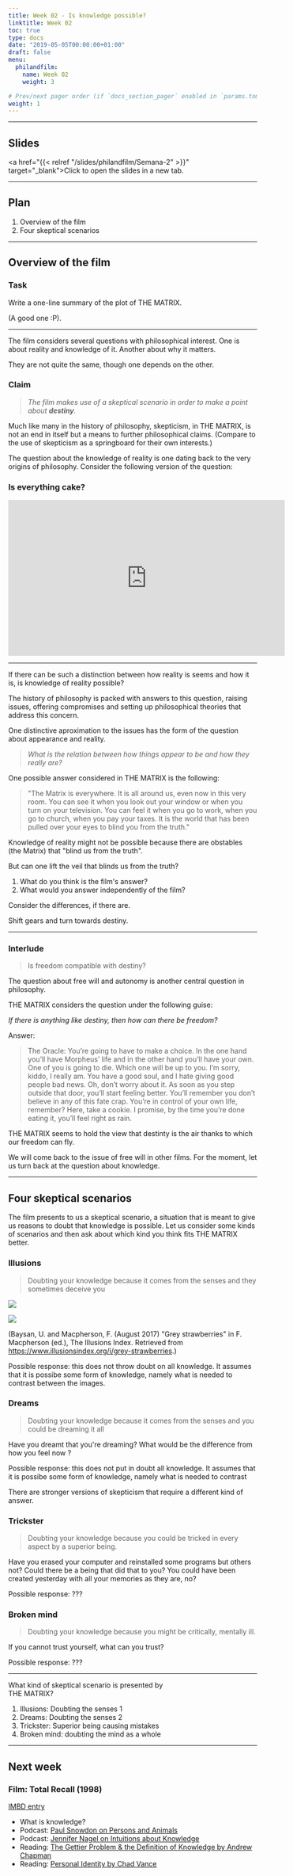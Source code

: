 ```yaml
---
title: Week 02 - Is knowledge possible?
linktitle: Week 02 
toc: true
type: docs
date: "2019-05-05T00:00:00+01:00"
draft: false
menu:
  philandfilm:
    name: Week 02
    weight: 3

# Prev/next pager order (if `docs_section_pager` enabled in `params.toml`)
weight: 1
---
```


---

## Slides


<a href="{{< relref "/slides/philandfilm/Semana-2" >}}" target="_blank">Click to open the slides in a new tab.</a>

---

## Plan

1.  Overview of the film
2.  Four skeptical scenarios


---

## Overview of the film

### Task 

Write a one-line summary of the plot of THE MATRIX.

(A good one :P).

---

The film considers several questions with philosophical interest. One is about reality and knowledge of it. Another about why it matters.

They are not quite the same, though one depends on the other.

### Claim

> *The film makes use of a skeptical scenario in order to make a point about **destiny**.*

Much like many in the history of philosophy, skepticism, in THE MATRIX, is not an end in itself but a means to further philosophical claims. (Compare to the use of skepticism as a springboard for their own interests.)

The question about the knowledge of reality is one dating back to the very origins of philosophy. Consider the following version of the question:


### Is everything cake?

<iframe width="560" height="315" src="https://www.youtube-nocookie.com/embed/KIRE8yscK_o" title="YouTube video player" frameborder="0" allow="accelerometer; autoplay; clipboard-write; encrypted-media; gyroscope; picture-in-picture" allowfullscreen></iframe>


---


If there can be such a distinction between how reality is seems and how it is, is knowledge of reality possible?

The history of philosophy is packed with answers to this question, raising issues, offering compromises and setting up philosophical theories that address this concern.

One distinctive aproximation to the issues has the form of the question about appearance and reality. 

>*What is the relation between how things appear to be and how they really are?*

One possible answer considered in THE MATRIX is the following:

>"The Matrix is everywhere. It is all around us, even now in this very room. You can see it when you look out your window or when you turn on your television. You can feel it when you go to work, when you go to church, when you pay your taxes. It is the world that has been pulled over your eyes to blind you from the truth."

Knowledge of reality might not be possible because there are obstables (the Matrix) that "blind us from the truth".

But can one lift the veil that blinds us from the truth? 

1. What do you think is the film's answer?
1. What would you answer independently of the film?

Consider the differences, if there are.

Shift gears and turn towards destiny.

---


### Interlude

> Is freedom compatible with destiny?

The question about free will and autonomy is another central question in philosophy.

THE MATRIX considers the question under the following guise:

*If there is anything like destiny, then how can there be freedom?*

Answer:
> The Oracle: You’re going to have to make a choice. In the one hand you’ll have Morpheus’ life and in the other hand you’ll have your own. One of you is going to die. Which one will be up to you. I’m sorry, kiddo, I really am. You have a good soul, and I hate giving good people bad news. Oh, don’t worry about it. As soon as you step outside that door, you’ll start feeling better. You’ll remember you don’t believe in any of this fate crap. You’re in control of your own life, remember? Here, take a cookie. I promise, by the time you’re done eating it, you’ll feel right as rain.

THE MATRIX seems to hold the view that destinty is the air thanks to which our freedom can fly. 

We will come back to the issue of free will in other films. For the moment, let us turn back at the question about knowledge.

---

## Four skeptical scenarios


The film presents to us a skeptical scenario, a situation that is meant to give us reasons to doubt that knowledge is possible. Let us consider some kinds of scenarios and then ask about which kind you think fits THE MATRIX better.

### Illusions 

> Doubting your knowledge because it comes from the senses and they sometimes deceive you



![](https://www.illusionsindex.org/images/illusions/grey-strawberries/greystrawberriesmainimage.png)

![](https://www.illusionsindex.org/images/illusions/grey-strawberries/greystrawberriesaltered.png.jpg)

(Baysan, U. and Macpherson, F. (August 2017) "Grey strawberries" in F. Macpherson (ed.), The Illusions Index. Retrieved from https://www.illusionsindex.org/i/grey-strawberries.)


Possible response: this does not throw doubt on all knowledge. It assumes that it is possibe some form of knowledge, namely what is needed to contrast between the images.

### Dreams

> Doubting your knowledge because it comes from the senses and you could be dreaming it all


Have you dreamt that you're dreaming? What would be the difference from how you feel now ?

Possible response: this does not put in doubt all knowledge. It assumes that it is possibe some form of knowledge, namely what is needed to contrast

There are stronger versions of skepticism that require a different kind of answer.

### Trickster

> Doubting your knowledge because you could be tricked in every aspect by a superior being.

Have you erased your computer and reinstalled some programs but others not? Could there be a being that did that to you? You could have been created yesterday with all your memories as they are, no?

Possible response: ???


### Broken mind

> Doubting your knowledge because you might be critically, mentally ill.

If you cannot trust yourself, what can you trust?

Possible response: ???


---

What kind of skeptical scenario is presented by  
THE MATRIX?

1.  Illusions: Doubting the senses 1
2.  Dreams: Doubting the senses 2 
3.  Trickster: Superior being causing mistakes
4.  Broken mind: doubting the mind as a whole

---

## Next week

### Film: Total Recall (1998) 
[IMBD entry](https://www.imdb.com/title/tt0100802/)

* What is knowledge?
* Podcast: [Paul Snowdon on Persons and Animals](http://philosophybites.libsyn.com/paul_snowdon_on_persons_and_animals)
* Podcast: [Jennifer Nagel on Intuitions about Knowledge](http://philosophybites.libsyn.com/jennifer-nagel-on-intuitions-about-knoweldge)
* Reading: [The Gettier Problem & the Definition of Knowledge by Andrew Chapman](https://1000wordphilosophy.wordpress.com/2014/04/10/the-gettier-problem/)
* Reading: [Personal Identity by Chad Vance](hhttps://1000wordphilosophy.com/2014/02/10/personal-identity/)